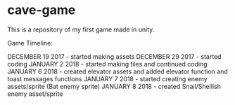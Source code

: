 # cave-game
This is a repository of my first game made in unity.

Game Timeline: 

DECEMBER 19 2017 - started making assets
DECEMBER 29 2017 - started coding
JANUARY 2 2018   - started making tiles and continued coding
JANUARY 6 2018   - created elevator assets and added 
	                 elevator function and toast 		messages functions
JANUARY 7 2018	 - started creating enemy assets/sprite (Bat enemy sprite)
JANUARY 8 2018	 - created Snail/Shellish enemy asset/sprite

